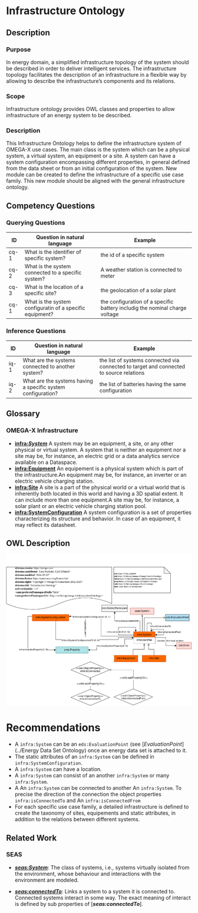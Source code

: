 # Infrastructure Ontology

## Description
### Purpose
In energy domain, a simplified infrastructure topology of the system should be described in order to deliver intelligent services. The infrastructure topology facilitates the description of an infrastructure in a flexible way by allowing to describe the infrastructure’s components and its relations. 
### Scope
Infrastructure ontology provides OWL classes and properties to allow infrastructure of an energy system to be described.
### Description
This Infrastructure Ontology helps to define the infrastructure system of OMEGA-X use cases. The main class is the system which can be a physical system, a virtual system, an equipment or a site. A system can have a system configuration encompassing different properties, in general defined from the data sheet or from an initial configuration of the system. New module can be created to define the infrastructure of a specific use case family. This new module should be aligned with the general infrastructure ontology.

## Competency Questions

### Querying Questions
| ID | Question in natural language | Example
|---|---|---|
| cq-1 |What is the identifier of specific system? | the id of a specific system |
| cq-2 |What is the system connected to a specific system? | A weather station  is connected to meter  |
| cq-3 |What is the location of a specific site? | the  geolocation of a solar plant|
| cq-1 |What is the system configuratin of a specific equipment? | the configuration  of a specific battery includig the nominal charge voltage|

### Inference Questions
| ID | Question in natural language | Example
|---|---|---|
| iq-1 | What are the systems connected to another system?| the list of systems connected via connected to target and connected to source relations|
| iq-2 | What are the systems having a specific system configuration?| the list of batteries having the same configuration|

## Glossary
### OMEGA-X Infrastructure
* [**infra:_System_**](https://w3id.org/omega-x/InfrastructureOntology/ValueSet/)
A system may be an equipment, a site, or any other physical or virtual system. A system that is neither an equipment nor a site may be, for instance, an electric grid or a data analytics service available on a Dataspace.
* [**infra:Equipment**](https://w3id.org/omega-x/InfrastructureOntology/Equipment/)
An equipement is a physical system which is part of the infrastructure.An equipment may be, for instance, an inverter or an electric vehicle charging station.
* [**infra:Site**](https://w3id.org/omega-x/InfrastructureOntology/Site/)
A site is a part of the physical world or a virtual world that is inherently both located in this world and having a 3D spatial extent. It can include more than one equipment.A site may be, for instance, a solar plant or an electric vehicle charging station pool.
* [**infra:SystemConfiguration**](https://w3id.org/omega-x/InfrastructureOntology/SystemConfiguration/)
A system configuration is a set of properties characterizing its structure and behavior. In case of an equipment, it may reflect its datasheet.
## OWL Description
![Diagram](./InfraModule-v1.0.png)
# Recommendations
- A `infra:System` can be an `eds:EvaluationPoint` (see [_EvaluationPoint_](../Energy Data Set Ontology) once an energy data set is attached to it. 
- The static attributes of an `infra:System` can be defined in `infra:SystemConfiguration`. 
- A `infra:System` can have a location. 
- A `infra:System` can consist of an another  `infra:System` or many  `infra:System`.
- A An `infra:System` can be connected to another An `infra:System`. To precise the direction of the connection the object properties `infra:isConnectedTo` and An `infra:isConnectedFrom`
- For each specific use case family, a detailed infrastructure is defined to create the taxonomy of sites, equipements and static attributes, in addition to the relations between different systems.

## Related Work
### SEAS
* [**_seas:System_**]( https://w3id.org/seas/System): The class of systems, i.e., systems virtually isolated from the environment, whose behaviour and interactions with the environment are modeled.

* [**_seas:connectedTo_**]( https://w3id.org/seas/connectedTo): Links a system to a system it is connected to. Connected systems interact in some way. The exact meaning of interact is defined by sub properties of [**_seas:connectedTo_**]. 
